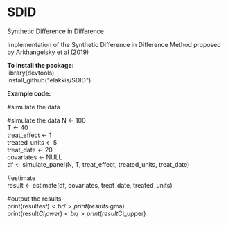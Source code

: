 # SDID
Synthetic Difference in Difference

Implementation of the Synthetic Difference in Difference Method proposed by Arkhangelsky et al (2019)


<b> To install the package: </b> <br />
library(devtools) <br />
install_github("elakkis/SDID") <br />



<b> Example code: </b>


#simulate the data


#simulate the data
N <- 100  <br />
T <- 40 <br />
treat_effect <- 1 <br />
treated_units <- 5<br />
treat_date <- 20<br />
covariates <- NULL<br />
df <- simulate_panel(N, T, treat_effect, treated_units, treat_date)<br />

#estimate<br />
result <- estimate(df, covariates, treat_date, treated_units)<br />


#output the results<br />
print(result$est)<br />
print(result$sigma)<br />
print(result$CI_lower)<br />
print(result$CI_upper)<br />
